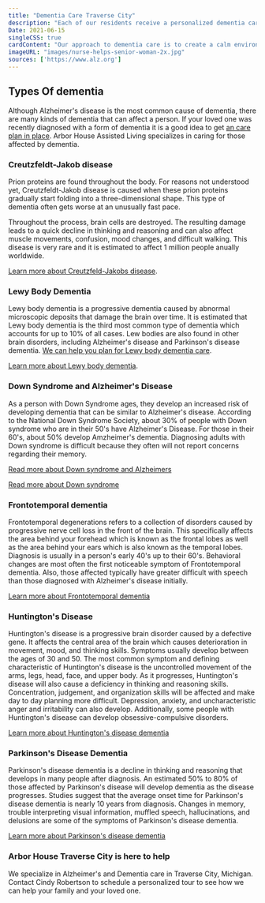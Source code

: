 ```yaml
---
title: "Dementia Care Traverse City"
description: "Each of our residents receive a personalized dementia care plan to help them manage their symptoms and have as much independence as possible"
Date: 2021-06-15
singleCSS: true
cardContent: "Our approach to dementia care is to create a calm environment and support our resident's independence.  We encourage familiar routines that provide stability to your loved one."
imageURL: "images/nurse-helps-senior-woman-2x.jpg"
sources: ['https://www.alz.org']
---
```


## Types Of dementia

Although Alzheimer's disease is the most common cause of dementia, there are many kinds of dementia that can affect a person.  If your loved one was recently diagnosed with a form of dementia it is a good idea to get [an care plan in place](/arbor-house/services).  Arbor House Assisted Living specializes in caring for those affected by dementia. 


### Creutzfeldt-Jakob disease

Prion proteins are found throughout the body.  For reasons not understood yet, Creutzfeldt-Jakob disease is caused when these prion proteins gradually start folding into a three-dimensional shape.  This type of dementia often gets worse at an unusually fast pace.  

Throughout the process, brain cells are destroyed.  The resulting damage leads to a quick decline in thinking and reasoning and can also affect muscle movements, confusion, mood changes, and difficult walking.  This disease is very rare and it is estimated to affect 1 million people anually worldwide.  

[Learn more about Creutzfeld-Jakobs disease](https://www.alz.org/alzheimers-dementia/what-is-dementia/types-of-dementia/creutzfeldt-jakob-disease).

### Lewy Body Dementia

Lewy body dementia is a progressive dementia caused by abnormal microscopic deposits that damage the brain over time.  It is estimated that Lewy body dementia is the third most common type of dementia which accounts for up to 10% of all cases.  Lew bodies are also found in other brain disorders, including Alzheimer's disease and Parkinson's disease dementia. [We can help you plan for Lewy body dementia care](/arbor-house/contact).

[Learn more about Lewy body dementia](https://www.alz.org/alzheimers-dementia/what-is-dementia/types-of-dementia/lewy-body-dementia).

### Down Syndrome and Alzheimer's Disease

As a person with Down Syndrome ages, they develop an increased risk of developing dementia that can be similar to Alzheimer's disease.  According to the National Down Syndrome Society, about 30% of people with Down syndrome who are in their 50's have Alzheimer's Disease.  For those in their 60's, about 50% develop Amzheimer's dementia.  Diagnosing adults with Down syndrome is difficult because they often will not report concerns regarding their memory.  

[Read more about Down syndrome and Alzheimers](https://www.alz.org/alzheimers-dementia/what-is-dementia/types-of-dementia/down-syndrome)

[Read more about Down syndrome](https://www.ndss.org/)

### Frontotemporal dementia

Frontotemporal degenerations refers to a collection of disorders caused by progressive nerve cell loss in the front of the brain.  This specifically affects the area behind your forehead which is known as the frontal lobes as well as the area behind your ears which is also known as the temporal lobes.  Diagnosis is usually in a person's early 40's up to their 60's.  Behavioral changes are most often the first noticeable symptom of Frontotemporal dementia.  Also, those affected typically have greater difficult with speech than those diagnosed with Alzheimer's disease initially.  

[Learn more about Frontotemporal dementia](https://www.alz.org/alzheimers-dementia/what-is-dementia/types-of-dementia/frontotemporal-dementia)

### Huntington's Disease


Huntington's disease is a progressive brain disorder caused by a defective gene.  It affects the central area of the brain which causes deterioration in movement, mood, and thinking skills.  Symptoms usually develop between the ages of 30 and 50.  The most common symptom and defining characteristic of Huntington's disease is the uncontrolled movement of the arms, legs, head, face, and upper body.  As it progresses, Huntington's disease will also cause a deficiency in thinking and reasoning skills.  Concentration, judgement, and organization skills will be affected and make day to day planning more difficult.  Depression, anxiety, and uncharacteristic anger and irritability can also develop.  Additionally, some people with Huntington's disease can develop obsessive-compulsive disorders.  

[Learn more about Huntington's disease dementia](https://www.alz.org/alzheimers-dementia/what-is-dementia/types-of-dementia/huntington-s-disease)

### Parkinson's Disease Dementia

Parkinson's disease dementia is a decline in thinking and reasoning that develops in many people after diagnosis.  An estimated 50% to 80% of those affected by Parkinson's disease will develop dementia as the disease progresses.  Studies suggest that the average onset time for Parkinson's disease dementia is nearly 10 years from diagnosis.  Changes in memory, trouble interpreting visual information, muffled speech, hallucinations, and delusions are some of the symptoms of Parkinson's disease dementia.  

[Learn more about Parkinson's disease dementia](https://www.alz.org/alzheimers-dementia/what-is-dementia/types-of-dementia/parkinson-s-disease-dementia)

### Arbor House Traverse City is here to help

We specialize in Alzheimer's and Dementia care in Traverse City, Michigan.  Contact Cindy Robertson to schedule a personalized tour to see how we can help your family and your loved one.